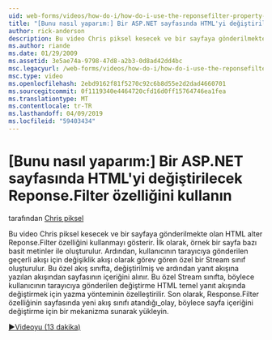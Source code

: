 ```yaml
---
uid: web-forms/videos/how-do-i/how-do-i-use-the-reponsefilter-property-to-replace-html-in-an-aspnet-page
title: "[Bunu nasıl yaparım:] Bir ASP.NET sayfasında HTML'yi değiştirilecek Reponse.Filter özelliğini kullanın. | Microsoft Docs"
author: rick-anderson
description: Bu video Chris piksel kesecek ve bir sayfaya gönderilmekte olan HTML alter Reponse.Filter özelliğini kullanmayı gösterir. İlk olarak, örnek bir sayfa w oluşturuldu...
ms.author: riande
ms.date: 01/29/2009
ms.assetid: 3e5ae74a-9798-47d8-a2b3-0d8ad42dd4bc
msc.legacyurl: /web-forms/videos/how-do-i/how-do-i-use-the-reponsefilter-property-to-replace-html-in-an-aspnet-page
msc.type: video
ms.openlocfilehash: 2ebd9162f81f5270c92c6b8d55e2d2dad4660701
ms.sourcegitcommit: 0f1119340e4464720cfd16d0ff15764746ea1fea
ms.translationtype: MT
ms.contentlocale: tr-TR
ms.lasthandoff: 04/09/2019
ms.locfileid: "59403434"
---
```

# <a name="how-do-i-use-the-reponsefilter-property-to-replace-html-in-an-aspnet-page"></a>[Bunu nasıl yaparım:] Bir ASP.NET sayfasında HTML'yi değiştirilecek Reponse.Filter özelliğini kullanın

tarafından [Chris piksel](https://twitter.com/chrispels)

Bu video Chris piksel kesecek ve bir sayfaya gönderilmekte olan HTML alter Reponse.Filter özelliğini kullanmayı gösterir. İlk olarak, örnek bir sayfa bazı basit metinler ile oluşturulur. Ardından, kullanıcının tarayıcıya gönderilen geçerli akışı için değişiklik akışı olarak görev gören özel bir Stream sınıf oluşturulur. Bu özel akış sınıfta, değiştirilmiş ve ardından yanıt akışına yazılan akışından sayfasının içeriğini alınır. Bu özel Stream sınıfta, böylece kullanıcının tarayıcıya gönderilen değiştirme HTML temel yanıt akışında değiştirmek için yazma yönteminin özelleştirilir. Son olarak, Response.Filter özelliğinin sayfasında yeni akış sınıfı atandığı\_olay, böylece sayfa içeriğini değiştirme için bir mekanizma sunarak yükleyin.

[&#9654;Videoyu (13 dakika)](https://channel9.msdn.com/Blogs/ASP-NET-Site-Videos/how-do-i-use-the-reponsefilter-property-to-replace-html-in-an-aspnet-page)
